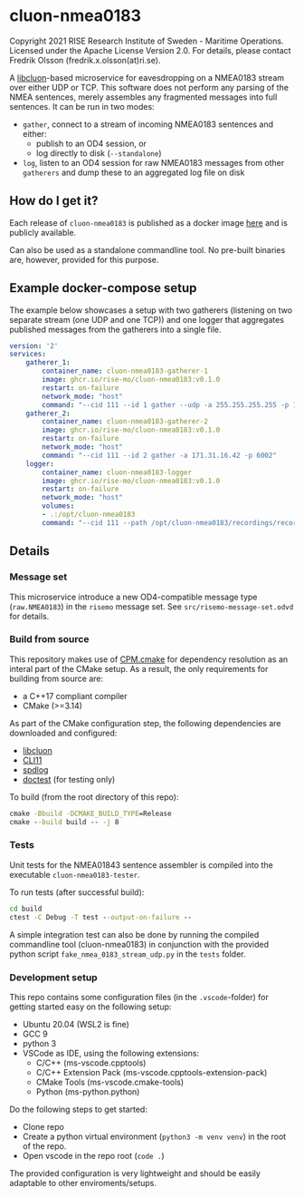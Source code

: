 # cluon-nmea0183

Copyright 2021 RISE Research Institute of Sweden - Maritime Operations. Licensed under the Apache License Version 2.0. For details, please contact Fredrik Olsson (fredrik.x.olsson(at)ri.se).

A [libcluon](https://github.com/chrberger/libcluon)-based microservice for eavesdropping on a NMEA0183 stream over either UDP or TCP. This software does not perform any parsing of the NMEA sentences, merely assembles any fragmented messages into full sentences. It can be run in two modes:
* `gather`, connect to a stream of incoming NMEA0183 sentences and either:
  * publish to an OD4 session, or
  * log directly to disk (`--standalone`)
* `log`, listen to an OD4 session for raw NMEA0183 messages from other `gatherers`  and dump these to an aggregated log file on disk

## How do I get it?
Each release of `cluon-nmea0183` is published as a docker image [here](https://github.com/orgs/RISE-MO/packages/container/package/cluon-nmea0183) and is publicly available.

Can also be used as a standalone commandline tool. No pre-built binaries are, however, provided for this purpose.

## Example docker-compose setup
The example below showcases a setup with two gatherers (listening on two separate stream (one UDP and one TCP)) and one logger that aggregates published messages from the gatherers into a single file.
```yaml
version: '2'
services:    
    gatherer_1:
        container_name: cluon-nmea0183-gatherer-1
        image: ghcr.io/rise-mo/cluon-nmea0183:v0.1.0
        restart: on-failure
        network_mode: "host"
        command: "--cid 111 --id 1 gather --udp -a 255.255.255.255 -p 1456"
    gatherer_2:
        container_name: cluon-nmea0183-gatherer-2
        image: ghcr.io/rise-mo/cluon-nmea0183:v0.1.0
        restart: on-failure
        network_mode: "host"
        command: "--cid 111 --id 2 gather -a 171.31.16.42 -p 6002"
    logger:
        container_name: cluon-nmea0183-logger
        image: ghcr.io/rise-mo/cluon-nmea0183:v0.1.0
        restart: on-failure
        network_mode: "host"
        volumes:
        - .:/opt/cluon-nmea0183
        command: "--cid 111 --path /opt/cluon-nmea0183/recordings/record.log log"
```

## Details

### Message set
This microservice introduce a new OD4-compatible message type (`raw.NMEA0183`) in the `risemo` message set. See `src/risemo-message-set.odvd` for details.

### Build from source
This repository makes use of [CPM.cmake](https://github.com/cpm-cmake/CPM.cmake) for dependency resolution as an interal part of the CMake setup. As a result, the only requirements for building from source are:
* a C++17 compliant compiler
* CMake (>=3.14)

As part of the CMake configuration step, the following dependencies are downloaded and configured:
* [libcluon](https://github.com/chrberger/libcluon)
* [CLI11](https://github.com/CLIUtils/CLI11)
* [spdlog](https://github.com/gabime/spdlog)
* [doctest](https://github.com/onqtam/doctest) (for testing only)

To build (from the root directory of this repo):
```cmd
cmake -Bbuild -DCMAKE_BUILD_TYPE=Release
cmake --build build -- -j 8
```

### Tests

Unit tests for the NMEA01843 sentence assembler is compiled into the executable `cluon-nmea0183-tester`.

To run tests (after successful build):
```cmd
cd build
ctest -C Debug -T test --output-on-failure --
```

A simple integration test can also be done by running the compiled commandline tool (cluon-nmea0183) in conjunction with the provided python script `fake_nmea_0183_stream_udp.py` in the `tests` folder.

### Development setup
This repo contains some configuration files (in the `.vscode`-folder) for getting started easy on the following setup:
* Ubuntu 20.04 (WSL2 is fine)
* GCC 9
* python 3
* VSCode as IDE, using the following extensions:
  - C/C++ (ms-vscode.cpptools)
  - C/C++ Extension Pack (ms-vscode.cpptools-extension-pack)
  - CMake Tools (ms-vscode.cmake-tools)
  - Python (ms-python.python)

Do the following steps to get started:
* Clone repo
* Create a python virtual environment (`python3 -m venv venv`) in the root of the repo.
* Open vscode in the repo root (`code .`)

The provided configuration is very lightweight and should be easily adaptable to other enviroments/setups.

